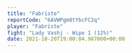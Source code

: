 ```yaml
---
title: "Fabrïste"
reportCode: "6AVWPgm8tYbcFC2q"
player: "Fabrïste"
fight: "Lady Vashj - Wipe 1 (12%)"
date: 2021-10-20T19:00:04.987000+00:00
---
```

